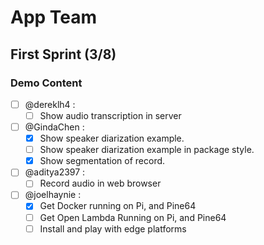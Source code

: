 # App Team

## First Sprint (3/8)

### Demo Content

- [ ] @dereklh4 :
  - [ ] Show audio transcription in server
- [ ] @GindaChen : 
  - [x] Show speaker diarization example.
  - [ ] Show speaker diarization example in package style.
  - [x] Show segmentation of record.
- [ ] @aditya2397 :  
  - [ ] Record audio in web browser
- [ ] @joelhaynie : 
  - [x] Get Docker running on Pi, and Pine64
  - [ ] Get Open Lambda Running on Pi, and Pine64
  - [ ] Install and play with edge platforms
